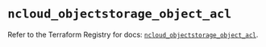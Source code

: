 # `ncloud_objectstorage_object_acl`

Refer to the Terraform Registry for docs: [`ncloud_objectstorage_object_acl`](https://registry.terraform.io/providers/navercloudplatform/ncloud/4.0.4/docs/resources/objectstorage_object_acl).
